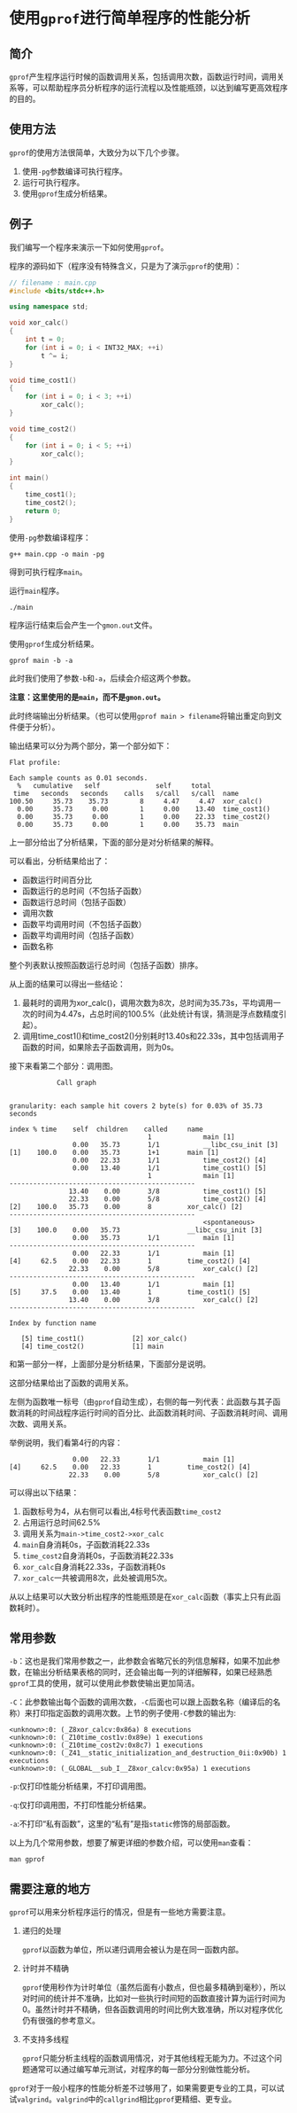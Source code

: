 # 使用`gprof`进行简单程序的性能分析

## 简介

`gprof`产生程序运行时候的函数调用关系，包括调用次数，函数运行时间，调用关系等，可以帮助程序员分析程序的运行流程以及性能瓶颈，以达到编写更高效程序的目的。

## 使用方法

`gprof`的使用方法很简单，大致分为以下几个步骤。

1. 使用`-pg`参数编译可执行程序。
2. 运行可执行程序。
3. 使用`gprof`生成分析结果。

## 例子

我们编写一个程序来演示一下如何使用`gprof`。

程序的源码如下（程序没有特殊含义，只是为了演示`gprof`的使用）：

```cpp
// filename : main.cpp
#include <bits/stdc++.h>

using namespace std;

void xor_calc()
{
    int t = 0;
    for (int i = 0; i < INT32_MAX; ++i)
        t ^= i;
}

void time_cost1()
{
    for (int i = 0; i < 3; ++i)
        xor_calc();
}

void time_cost2()
{
    for (int i = 0; i < 5; ++i)
        xor_calc();
}

int main()
{
    time_cost1();
    time_cost2();
    return 0;
}
```

使用`-pg`参数编译程序：

```shell
g++ main.cpp -o main -pg
```

得到可执行程序`main`。

运行`main`程序。

```shell
./main
```

程序运行结束后会产生一个`gmon.out`文件。

使用`gprof`生成分析结果。

```shell
gprof main -b -a
```

此时我们使用了参数`-b`和`-a`，后续会介绍这两个参数。

**注意：这里使用的是`main`，而不是`gmon.out`。**

此时终端输出分析结果。（也可以使用`gprof main > filename`将输出重定向到文件便于分析）。

输出结果可以分为两个部分，第一个部分如下：

```text
Flat profile:

Each sample counts as 0.01 seconds.
  %   cumulative   self              self     total           
 time   seconds   seconds    calls   s/call   s/call  name    
100.50     35.73    35.73        8     4.47     4.47  xor_calc()
  0.00     35.73     0.00        1     0.00    13.40  time_cost1()
  0.00     35.73     0.00        1     0.00    22.33  time_cost2()
  0.00     35.73     0.00        1     0.00    35.73  main
```

上一部分给出了分析结果，下面的部分是对分析结果的解释。

可以看出，分析结果给出了：

* 函数运行时间百分比
* 函数运行的总时间（不包括子函数）
* 函数运行总时间（包括子函数）
* 调用次数 
* 函数平均调用时间（不包括子函数）
* 函数平均调用时间（包括子函数）
* 函数名称

整个列表默认按照函数运行总时间（包括子函数）排序。

从上面的结果可以得出一些结论：

1. 最耗时的调用为xor_calc()，调用次数为8次，总时间为35.73s，平均调用一次的时间为4.47s，占总时间的100.5%（此处统计有误，猜测是浮点数精度引起）。
2. 调用time_cost1()和time_cost2()分别耗时13.40s和22.33s，其中包括调用子函数的时间，如果除去子函数调用，则为0s。

接下来看第二个部分：调用图。

```text
			Call graph


granularity: each sample hit covers 2 byte(s) for 0.03% of 35.73 seconds

index % time    self  children    called     name
                                   1             main [1]
                0.00   35.73       1/1           __libc_csu_init [3]
[1]    100.0    0.00   35.73       1+1       main [1]
                0.00   22.33       1/1           time_cost2() [4]
                0.00   13.40       1/1           time_cost1() [5]
                                   1             main [1]
-----------------------------------------------
               13.40    0.00       3/8           time_cost1() [5]
               22.33    0.00       5/8           time_cost2() [4]
[2]    100.0   35.73    0.00       8         xor_calc() [2]
-----------------------------------------------
                                                 <spontaneous>
[3]    100.0    0.00   35.73                 __libc_csu_init [3]
                0.00   35.73       1/1           main [1]
-----------------------------------------------
                0.00   22.33       1/1           main [1]
[4]     62.5    0.00   22.33       1         time_cost2() [4]
               22.33    0.00       5/8           xor_calc() [2]
-----------------------------------------------
                0.00   13.40       1/1           main [1]
[5]     37.5    0.00   13.40       1         time_cost1() [5]
               13.40    0.00       3/8           xor_calc() [2]
-----------------------------------------------

Index by function name

   [5] time_cost1()            [2] xor_calc()
   [4] time_cost2()            [1] main
```

和第一部分一样，上面部分是分析结果，下面部分是说明。

这部分结果给出了函数的调用关系。

左侧为函数唯一标号（由`gprof`自动生成），右侧的每一列代表：此函数与其子函数消耗的时间战程序运行时间的百分比、此函数消耗时间、子函数消耗时间、调用次数、调用关系。

举例说明，我们看第4行的内容：

```text
                0.00   22.33       1/1           main [1]
[4]     62.5    0.00   22.33       1         time_cost2() [4]
               22.33    0.00       5/8           xor_calc() [2]
```

可以得出以下结果：

1. 函数标号为4，从右侧可以看出,4标号代表函数`time_cost2`
2. 占用运行总时间62.5%
3. 调用关系为`main->time_cost2->xor_calc`
4. `main`自身消耗0s，子函数消耗22.33s
5. `time_cost2`自身消耗0s，子函数消耗22.33s
6. `xor_calc`自身消耗22.33s，子函数消耗0s
7. `xor_calc`一共被调用8次，此处被调用5次。

从以上结果可以大致分析出程序的性能瓶颈是在`xor_calc`函数（事实上只有此函数耗时）。

## 常用参数

`-b`：这也是我们常用参数之一，此参数会省略冗长的列信息解释，如果不加此参数，在输出分析结果表格的同时，还会输出每一列的详细解释，如果已经熟悉`gprof`工具的使用，就可以使用此参数使输出更加简洁。

`-C`：此参数输出每个函数的调用次数，`-C`后面也可以跟上函数名称（编译后的名称）来打印指定函数的调用次数。上节的例子使用`-C`参数的输出为:

```text
<unknown>:0: (_Z8xor_calcv:0x86a) 8 executions
<unknown>:0: (_Z10time_cost1v:0x89e) 1 executions
<unknown>:0: (_Z10time_cost2v:0x8c7) 1 executions
<unknown>:0: (_Z41__static_initialization_and_destruction_0ii:0x90b) 1 executions
<unknown>:0: (_GLOBAL__sub_I__Z8xor_calcv:0x95a) 1 executions
```

`-p`:仅打印性能分析结果，不打印调用图。

`-q`:仅打印调用图，不打印性能分析结果。

`-a`:不打印“私有函数”，这里的“私有”是指`static`修饰的局部函数。

以上为几个常用参数，想要了解更详细的参数介绍，可以使用`man`查看：

```shell
man gprof
```

## 需要注意的地方

`gprof`可以用来分析程序运行的情况，但是有一些地方需要注意。

1. 递归的处理

    `gprof`以函数为单位，所以递归调用会被认为是在同一函数内部。

2. 计时并不精确

    `gprof`使用秒作为计时单位（虽然后面有小数点，但也最多精确到毫秒），所以对时间的统计并不准确，比如对一些执行时间短的函数直接计算为运行时间为0。虽然计时并不精确，但各函数调用的时间比例大致准确，所以对程序优化仍有很强的参考意义。

3. 不支持多线程

    `gprof`只能分析主线程的函数调用情况，对于其他线程无能为力。不过这个问题通常可以通过编写单元测试，对程序的每一部分分别做性能分析。

`gprof`对于一般小程序的性能分析差不过够用了，如果需要更专业的工具，可以试试`valgrind`。`valgrind`中的`callgrind`相比`gprof`更精细、更专业。
